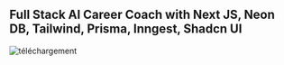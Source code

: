 
## Full Stack AI Career Coach with Next JS, Neon DB, Tailwind, Prisma, Inngest, Shadcn UI

![téléchargement](https://github.com/user-attachments/assets/ed9cc179-ab9b-4348-9742-342c75ccd7a5)
